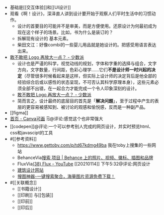 - 基础是[[交互体验]]和[[UI设计]]
- 观看《啊！设计》，深泽直人讲到设计要开始于观察人们平时生活中的习惯动作。
    - 设计的首要目的可能并不是审美，而是方便使用。还原设计为何最初成为现在这个样子的场景。比如，书为什么是装订的？
    - 拆解现有设计的 基本元素。
    - 柴田文江：好像combi的一些婴儿用品就是她设计的。把感受用语言表达出来。
- [敢不敢把 Logo 再放大一点？ - 少数派](https://sspai.com/post/63791)
    - 设计也是严谨的科学，视觉动线的规划，字体和字重的选择与组合，文字方向，文字数量，行间距，色彩心理学……它们**不是设计师一时兴起的决定**（尽管很多时候看起来是这样，但实际上设计师的决定背后是他全部的经验综合后或以感性的状态呈现，不可否认其科学原理本身），这些元素必须全部不出错，在一起合力才能完成一个令人印象深刻的设计。
    - [敢不敢把 Logo 再放大一点？ - 少数派](https://www.diigo.com/outliner/diigo_items/904019/12128769/574125595?key=34d57b46e1)
    - 简而言之，设计最终的底层目的首先是「**解决问题**」，至于过程中产生的表层的更容易被感知到、被讨论的观感和愉悦感，反而是一种副产品。
- [[figma]]
- [首页 - Canva可画](https://www.canva.com/) 🗒@评论:感觉这个也非常强大
- [[codepen]]@评论:一个可以参考别人完成的网页设计，并实时预览html、css和javascipt的工具
- #[[参考资料]]
    - https://www.gettoby.com/p/td67kdmg49ba 我在toby上搜集的一些网站
    - BehanceVia[搜索 项目 | Behance 上的照片、视频、徽标、插图和品牌](https://www.behance.net/)
    - FluxVia[(38) Flux - YouTube](https://www.youtube.com/channel/UCN7dywl5wDxTu1RM3eJ_h9Q) [[20210114]] 下午5:32@评论:网页设计
    - [建筑设计网站](https://www.gooood.cn/)
    - [搜图神器-一键搜索聚合，海量图片资源免费下载！](http://soutushenqi.com/home)
- #[[关联概念]]
    - [[书籍设计]]
    - [[印刷]] 与[[包装]]
    - [[印前]]
    - [[印后]]
